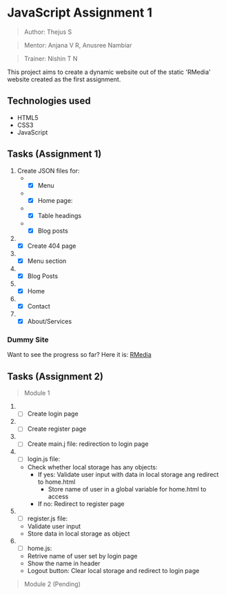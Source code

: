 # JavaScript Assignment 1
>Author: Thejus S

>Mentor: Anjana V R, Anusree Nambiar

>Trainer: Nishin T N

This project aims to create a dynamic website out of the static 'RMedia' website created as the first assignment.

## Technologies used
* HTML5
* CSS3
* JavaScript

## Tasks (Assignment 1)
1. Create JSON files for:
   * - [x] Menu
   * - [x] Home page:
   * - [x] Table headings
   * - [x] Blog posts
2. - [x] Create 404 page
3. - [x] Menu section
4. - [x] Blog Posts
4. - [x] Home 
5. - [x] Contact
6. - [x] About/Services

### Dummy Site
Want to see the progress so far? Here it is: [RMedia](https://thejus5.github.io/index.html)

## Tasks (Assignment 2)
> Module 1
1. - [ ] Create login page
2. - [ ] Create register page
3. - [ ] Create main.j file: redirection to login page
4. - [ ] login.js file:
   * Check whether local storage has any objects:
      - If yes: Validate user input with data in local storage ang redirect to home.html
         - Store name of user in a global variable for home.html to access
      - If no: Redirect to register page
5. - [ ] register.js file:
   * Validate user input
   * Store data in local storage as object
6. - [ ] home.js:
   * Retrive name of user set by login page
   * Show the name in header
   * Logout button: Clear local storage and redirect to login page
   
> Module 2 (Pending)

